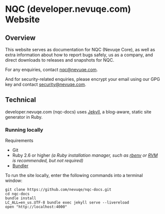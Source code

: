 # NQC (developer.nevuqe.com) Website

## Overview

This website serves as documentation for NQC (Nevuqe Core), as well as extra information about how to report bugs safely, us as a company, and direct downloads to releases and snapshots for NQC.

For any enquiries, contact nqc@nevuqe.com.

And for security-related enquiries, please encrypt your email using our GPG key and contact security@nevuqe.com.

## Technical

developer.nevuqe.com (nqc-docs) uses [Jekyll](https://jekyllrb.com), a blog-aware, static site generator in Ruby.

### Running locally

Requirements
- Git
- Ruby 2.6 or higher
  _(a Ruby installation manager, such as
  [rbenv](https://github.com/sstephenson/rbenv) or
  [RVM](https://rvm.io) is recommended, but not required)_
- [Bundler](https://bundler.io/)

To run the site locally, enter the following commands into a terminal window:

```shell
git clone https://github.com/nevuqe/nqc-docs.git
cd nqc-docs
bundle install
LC_ALL=en_us.UTF-8 bundle exec jekyll serve --livereload
open "http://localhost:4000"
```
